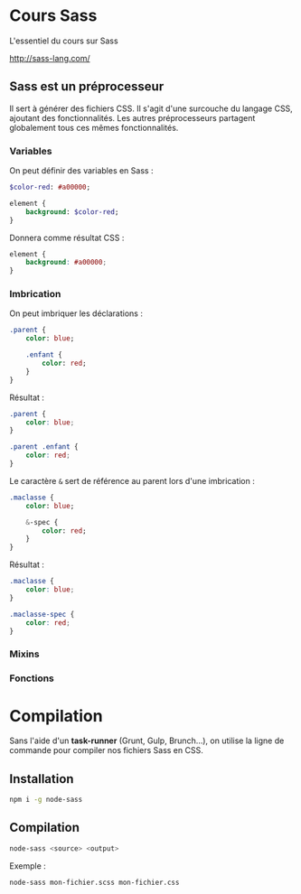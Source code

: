 # Cours Sass
L'essentiel du cours sur Sass

http://sass-lang.com/

## Sass est un préprocesseur
Il sert à générer des fichiers CSS. Il s'agit d'une surcouche du langage CSS, ajoutant des fonctionnalités. Les autres préprocesseurs partagent globalement tous ces mêmes fonctionnalités.

### Variables

On peut définir des variables en Sass :

```sass
$color-red: #a00000;

element {
	background: $color-red;
}
```

Donnera comme résultat CSS :

```css
element {
	background: #a00000;
}
```

### Imbrication
On peut imbriquer les déclarations :

```sass
.parent {
	color: blue;

	.enfant {
		color: red;
	}
}
```

Résultat :
```css
.parent {
	color: blue;
}

.parent .enfant {
	color: red;
}
```

Le caractère `&` sert de référence au parent lors d'une imbrication :

```sass
.maclasse {
	color: blue;

	&-spec {
		color: red;
	}
}
```

Résultat :
```css
.maclasse {
	color: blue;
}

.maclasse-spec {
	color: red;
}
```

### Mixins

### Fonctions


# Compilation

Sans l'aide d'un **task-runner** (Grunt, Gulp, Brunch…), on utilise la ligne de commande pour compiler nos fichiers Sass en CSS.

## Installation
```bash
npm i -g node-sass
```

## Compilation

```bash
node-sass <source> <output>
```

Exemple :
```bash
node-sass mon-fichier.scss mon-fichier.css
```
